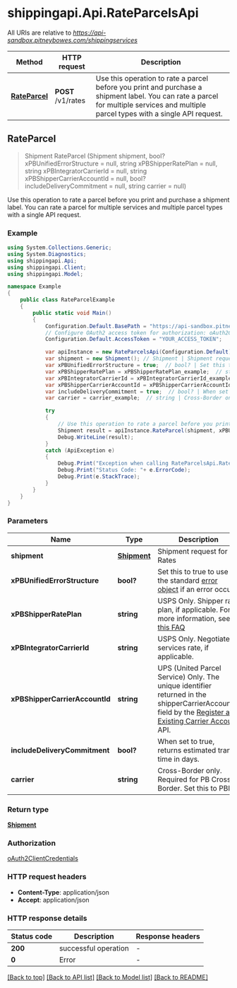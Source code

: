 # shippingapi.Api.RateParcelsApi

All URIs are relative to *https://api-sandbox.pitneybowes.com/shippingservices*

Method | HTTP request | Description
------------- | ------------- | -------------
[**RateParcel**](RateParcelsApi.md#rateparcel) | **POST** /v1/rates | Use this operation to rate a parcel before you print and purchase a shipment label. You can rate a parcel for multiple services and multiple parcel types with a single API request.



## RateParcel

> Shipment RateParcel (Shipment shipment, bool? xPBUnifiedErrorStructure = null, string xPBShipperRatePlan = null, string xPBIntegratorCarrierId = null, string xPBShipperCarrierAccountId = null, bool? includeDeliveryCommitment = null, string carrier = null)

Use this operation to rate a parcel before you print and purchase a shipment label. You can rate a parcel for multiple services and multiple parcel types with a single API request.

### Example

```csharp
using System.Collections.Generic;
using System.Diagnostics;
using shippingapi.Api;
using shippingapi.Client;
using shippingapi.Model;

namespace Example
{
    public class RateParcelExample
    {
        public static void Main()
        {
            Configuration.Default.BasePath = "https://api-sandbox.pitneybowes.com/shippingservices";
            // Configure OAuth2 access token for authorization: oAuth2ClientCredentials
            Configuration.Default.AccessToken = "YOUR_ACCESS_TOKEN";

            var apiInstance = new RateParcelsApi(Configuration.Default);
            var shipment = new Shipment(); // Shipment | Shipment request for Rates
            var xPBUnifiedErrorStructure = true;  // bool? | Set this to true to use the standard [error object](https://shipping.pitneybowes.com/reference/error-object.html#standard-error-object) if an error occurs. (optional)  (default to true)
            var xPBShipperRatePlan = xPBShipperRatePlan_example;  // string | USPS Only. Shipper rate plan, if applicable. For more information, see [this FAQ](https://shipping.pitneybowes.com/faqs/rates.html#rate-plans-faq) (optional) 
            var xPBIntegratorCarrierId = xPBIntegratorCarrierId_example;  // string | USPS Only. Negotiated services rate, if applicable. (optional) 
            var xPBShipperCarrierAccountId = xPBShipperCarrierAccountId_example;  // string | UPS (United Parcel Service) Only. The unique identifier returned in the shipperCarrierAccountId field by the [Register an Existing Carrier Account](https://shipping.pitneybowes.com/api/post-carrier-accounts-register.html) API. (optional) 
            var includeDeliveryCommitment = true;  // bool? | When set to true, returns estimated transit time in days. (optional) 
            var carrier = carrier_example;  // string | Cross-Border only. Required for PB Cross-Border. Set this to PBI. (optional) 

            try
            {
                // Use this operation to rate a parcel before you print and purchase a shipment label. You can rate a parcel for multiple services and multiple parcel types with a single API request.
                Shipment result = apiInstance.RateParcel(shipment, xPBUnifiedErrorStructure, xPBShipperRatePlan, xPBIntegratorCarrierId, xPBShipperCarrierAccountId, includeDeliveryCommitment, carrier);
                Debug.WriteLine(result);
            }
            catch (ApiException e)
            {
                Debug.Print("Exception when calling RateParcelsApi.RateParcel: " + e.Message );
                Debug.Print("Status Code: "+ e.ErrorCode);
                Debug.Print(e.StackTrace);
            }
        }
    }
}
```

### Parameters


Name | Type | Description  | Notes
------------- | ------------- | ------------- | -------------
 **shipment** | [**Shipment**](Shipment.md)| Shipment request for Rates | 
 **xPBUnifiedErrorStructure** | **bool?**| Set this to true to use the standard [error object](https://shipping.pitneybowes.com/reference/error-object.html#standard-error-object) if an error occurs. | [optional] [default to true]
 **xPBShipperRatePlan** | **string**| USPS Only. Shipper rate plan, if applicable. For more information, see [this FAQ](https://shipping.pitneybowes.com/faqs/rates.html#rate-plans-faq) | [optional] 
 **xPBIntegratorCarrierId** | **string**| USPS Only. Negotiated services rate, if applicable. | [optional] 
 **xPBShipperCarrierAccountId** | **string**| UPS (United Parcel Service) Only. The unique identifier returned in the shipperCarrierAccountId field by the [Register an Existing Carrier Account](https://shipping.pitneybowes.com/api/post-carrier-accounts-register.html) API. | [optional] 
 **includeDeliveryCommitment** | **bool?**| When set to true, returns estimated transit time in days. | [optional] 
 **carrier** | **string**| Cross-Border only. Required for PB Cross-Border. Set this to PBI. | [optional] 

### Return type

[**Shipment**](Shipment.md)

### Authorization

[oAuth2ClientCredentials](../README.md#oAuth2ClientCredentials)

### HTTP request headers

- **Content-Type**: application/json
- **Accept**: application/json

### HTTP response details
| Status code | Description | Response headers |
|-------------|-------------|------------------|
| **200** | successful operation |  -  |
| **0** | Error |  -  |

[[Back to top]](#)
[[Back to API list]](../README.md#documentation-for-api-endpoints)
[[Back to Model list]](../README.md#documentation-for-models)
[[Back to README]](../README.md)

